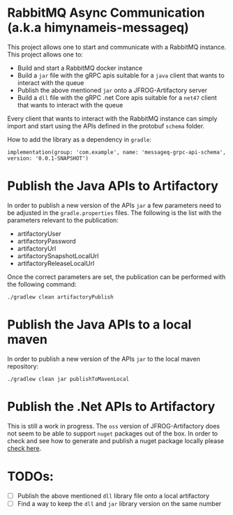 # RabbitMQ Async Communication (a.k.a himynameis-messageq)

This project allows one to start and communicate with a RabbitMQ instance. This project allows one to:

- Build and start a RabbitMQ docker instance
- Build a `jar` file with the gRPC apis suitable for a `java` client that wants to interact with the queue
- Publish the above mentioned `jar` onto a JFROG-Artifactory server
- Build a `dll` file with the gRPC .net Core apis suitable for a `net47` client that wants to interact with the queue

Every client that wants to interact with the RabbitMQ instance can simply import and start using the APIs defined in the protobuf `schema` folder.

How to add the library as a dependency in `gradle`:

```implementation(group: 'com.example', name: 'messageq-grpc-api-schema', version: '0.0.1-SNAPSHOT')```

# Publish the Java APIs to Artifactory

In order to publish a new version of the APIs `jar` a few parameters need to be adjusted in the `gradle.properties` files. The following is the list with the parameters relevant to the publication:  

- artifactoryUser
- artifactoryPassword
- artifactoryUrl
- artifactorySnapshotLocalUrl
- artifactoryReleaseLocalUrl

Once the correct parameters are set, the publication can be performed with the following command: 

```./gradlew clean artifactoryPublish```

# Publish the Java APIs to a local maven

In order to publish a new version of the APIs `jar` to the local maven repository: 

```./gradlew clean jar publishToMavenLocal```

# Publish the .Net APIs to Artifactory 

This is still a work in progress. The `oss` version of JFROG-Artifactory does not seem to be able to support `nuget` packages out of the box. In order to check and see how to generate and publish a nuget package locally please [check here](./messageq-grpc-csharp/MessageqGrpcCsharpLib/MessageqGrpcCsharp/README.md).

# TODOs:
- [ ] Publish the above mentioned `dll` library file onto a local artifactory  
- [ ] Find a way to keep the `dll` and `jar` library version on the same number  
